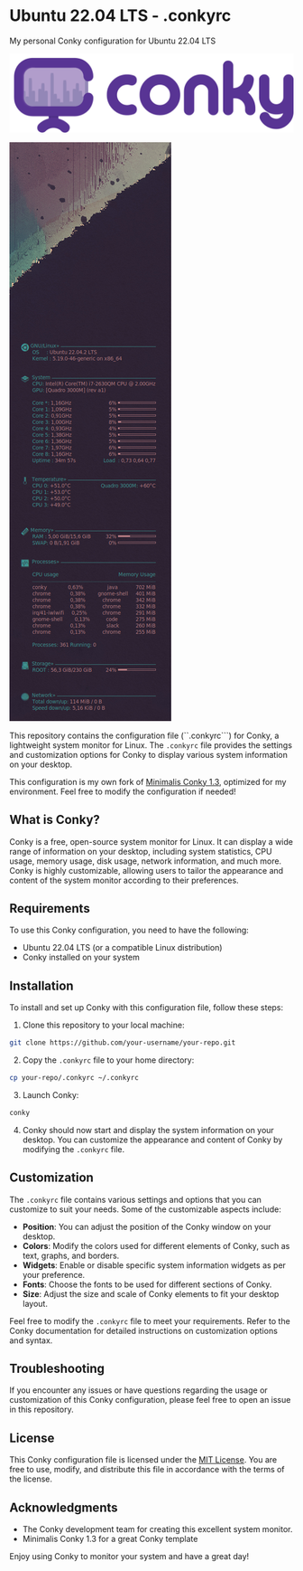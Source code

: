 # Ubuntu 22.04 LTS - .conkyrc
My personal Conky configuration for Ubuntu 22.04 LTS

![Conky Logo](https://github.com/brndnmtthws/conky/blob/main/data/logo/conky-logotype-horizontal-violet.png)

![Preview](./conky-preview.png)

This repository contains the configuration file (``.conkyrc```) for Conky, a lightweight system monitor for Linux. The `.conkyrc` file provides the settings and customization options for Conky to display various system information on your desktop.

This configuration is my own fork of [Minimalis Conky 1.3](https://www.gnome-look.org/p/1112273/), optimized for my environment. Feel free to modify the configuration if needed!

## What is Conky?

Conky is a free, open-source system monitor for Linux. It can display a wide range of information on your desktop, including system statistics, CPU usage, memory usage, disk usage, network information, and much more. Conky is highly customizable, allowing users to tailor the appearance and content of the system monitor according to their preferences.

## Requirements

To use this Conky configuration, you need to have the following:

- Ubuntu 22.04 LTS (or a compatible Linux distribution)
- Conky installed on your system

## Installation

To install and set up Conky with this configuration file, follow these steps:

1. Clone this repository to your local machine:

```bash
git clone https://github.com/your-username/your-repo.git
```

2. Copy the `.conkyrc` file to your home directory:

```bash
cp your-repo/.conkyrc ~/.conkyrc
```

3. Launch Conky:

```bash
conky
```

4. Conky should now start and display the system information on your desktop. You can customize the appearance and content of Conky by modifying the `.conkyrc` file.

## Customization

The `.conkyrc` file contains various settings and options that you can customize to suit your needs. Some of the customizable aspects include:

- **Position**: You can adjust the position of the Conky window on your desktop.
- **Colors**: Modify the colors used for different elements of Conky, such as text, graphs, and borders.
- **Widgets**: Enable or disable specific system information widgets as per your preference.
- **Fonts**: Choose the fonts to be used for different sections of Conky.
- **Size**: Adjust the size and scale of Conky elements to fit your desktop layout.

Feel free to modify the `.conkyrc` file to meet your requirements. Refer to the Conky documentation for detailed instructions on customization options and syntax.

## Troubleshooting

If you encounter any issues or have questions regarding the usage or customization of this Conky configuration, please feel free to open an issue in this repository.

## License

This Conky configuration file is licensed under the [MIT License](https://opensource.org/licenses/MIT). You are free to use, modify, and distribute this file in accordance with the terms of the license.

## Acknowledgments

- The Conky development team for creating this excellent system monitor.
- Minimalis Conky 1.3 for a great Conky template


Enjoy using Conky to monitor your system and have a great day!
